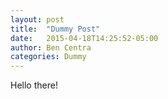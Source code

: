 ```yaml
---
layout: post
title:  "Dummy Post"
date:   2015-04-18T14:25:52-05:00
author: Ben Centra
categories: Dummy
---
```


Hello there!
